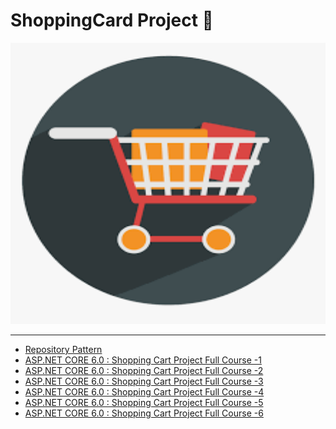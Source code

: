 # ShoppingCard Project 👔
<img src="ShoppingCard.Web/wwwroot/assest/ShoppingCard.png" style="width:100%;height:450px;"/>
<hr/>
<ul>
<li><a href="https://www.youtube.com/watch?v=rtXpYpZdOzM">Repository Pattern</a></li>
<li><a href="https://www.youtube.com/watch?v=vVPlOx-7UEk&list=PLzHIrc5EQ2svS6Bup2T9k8D8U3OgjpFrC&index=1">ASP.NET CORE 6.0 : Shopping Cart Project Full Course -1</a>
<li><a href="https://www.youtube.com/watch?v=Afj-SduR3DE&list=PLzHIrc5EQ2svS6Bup2T9k8D8U3OgjpFrC&index=2">ASP.NET CORE 6.0 : Shopping Cart Project Full Course -2</a>
</li>
<li><a href="https://www.youtube.com/watch?v=jhxO317TE9w&list=PLzHIrc5EQ2svS6Bup2T9k8D8U3OgjpFrC&index=3">ASP.NET CORE 6.0 : Shopping Cart Project Full Course -3</a>
<li><a href="https://www.youtube.com/watch?v=EMsVx3mV9tc&list=PLzHIrc5EQ2svS6Bup2T9k8D8U3OgjpFrC&index=4">ASP.NET CORE 6.0 : Shopping Cart Project Full Course -4</a>
<li><a href="https://www.youtube.com/watch?v=ta0eY1cMSak&list=PLzHIrc5EQ2svS6Bup2T9k8D8U3OgjpFrC&index=5&t=335s">ASP.NET CORE 6.0 : Shopping Cart Project Full Course -5</a>
<li><a href="https://www.youtube.com/watch?v=LbkKN5kFXWI&list=PLzHIrc5EQ2svS6Bup2T9k8D8U3OgjpFrC&index=6">ASP.NET CORE 6.0 : Shopping Cart Project Full Course -6</a>
</li>
</ul>
